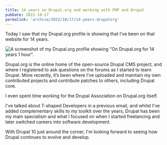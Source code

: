 ```yaml
---
title: 14 years on Drupal.org and working with PHP and Drupal
pubDate: 2022-10-17
permalink: 'archive/2022/10/17/14-years-drupalorg'
---
```


Today I saw that my Drupal.org profile is showing that I’ve been on that website for 14 years.

![A screenshot of my Drupal.org profile showing "On Drupal.org for 14 years 1 hour".]({{site.assets_url}}/assets/images/14-drupalorg.jpg)

Drupal.org is the online home of the open-source Drupal CMS project, and where I registered to ask questions on the forums as I started to learn Drupal. More recently, it’s been where I’ve uploaded and maintain my own contributed projects and contribute patches to others, including Drupal core.

I even spent time working for the Drupal Association on Drupal.org itself.

I've talked about T-shaped Developers in a previous email, and whilst I've added complementary skills to my toolkit over the years, Drupal has been my main specialism and what I focused on when I started freelancing and later switched careers into software development.

With Drupal 10 just around the corner, I'm looking forward to seeing how Drupal continues to evolve and develop.
